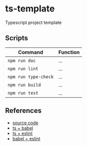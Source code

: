 # ts-template

Typescript project template

## Scripts

**Command**          | **Function**
-------------------- | ------------
`npm run doc`        | ...
`npm run lint`       | ...
`npm run type-check` | ...
`npm run build`      | ...
`npm run test`       | ...

## References

- [source code](https://www.typescriptlang.org/docs/handbook/namespaces.html)
- [ts + babel](https://github.com/microsoft/TypeScript-Babel-Starter)
- [ts + eslint](https://khalilstemmler.com/blogs/typescript/eslint-for-typescript/)
- [babel + eslint](https://stackoverflow.com/questions/63482553/declaring-babel-plugins-for-babel-eslint-parser-in-eslintrc)
